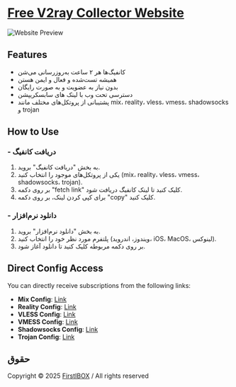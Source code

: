 # [Free V2ray Collector Website](https://free-v2ray-collector.glitch.me/)

![Website Preview](https://free-v2ray-collector.glitch.me/assets/websiteImg.png)

## Features

- کانفیگ‌ها هر ۲ ساعت به‌روزرسانی می‌شن
- همیشه تست‌شده و فعال و ایمن هستن
- بدون نیاز به عضویت و به صورت رایگان
- دسترسی تحت وب با لینک های سابسکریپشن
- پشتیبانی از پروتکل‌های مختلف مانند mix، reality، vless، vmess، shadowsocks و trojan

## How to Use

### - دریافت کانفیگ

1. به بخش "دریافت کانفیگ" بروید.
2. یکی از پروتکل‌های موجود را انتخاب کنید (mix، reality، vless، vmess، shadowsocks، trojan).
3. بر روی دکمه "fetch link" کلیک کنید تا لینک کانفیگ دریافت شود.
4. برای کپی کردن لینک، بر روی دکمه "copy" کلیک کنید.

### - دانلود نرم‌افزار

1. به بخش "دانلود نرم‌افزار" بروید.
2. پلتفرم مورد نظر خود را انتخاب کنید (ویندوز، اندروید، iOS، MacOS، لینوکس).
3. بر روی دکمه مربوطه کلیک کنید تا دانلود آغاز شود.

## Direct Config Access

You can directly receive subscriptions from the following links:


- **Mix Config**: [Link](https://raw.githubusercontent.com/iboxz/free-v2ray-collector/main/main/mix)
- **Reality Config**: [Link](https://raw.githubusercontent.com/iboxz/free-v2ray-collector/main/main/reality)
- **VLESS Config**: [Link](https://raw.githubusercontent.com/iboxz/free-v2ray-collector/main/main/vless)
- **VMESS Config**: [Link](https://raw.githubusercontent.com/iboxz/free-v2ray-collector/main/main/vmess)
- **Shadowsocks Config**: [Link](https://raw.githubusercontent.com/iboxz/free-v2ray-collector/main/main/shadowsocks)
- **Trojan Config**: [Link](https://raw.githubusercontent.com/iboxz/free-v2ray-collector/main/main/trojan)

## حقوق

Copyright © 2025 [FirstIBOX]("https://firstibox.glitch.me/) / All rights reserved
